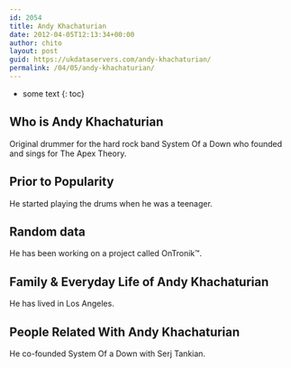```yaml
---
id: 2054
title: Andy Khachaturian
date: 2012-04-05T12:13:34+00:00
author: chito
layout: post
guid: https://ukdataservers.com/andy-khachaturian/
permalink: /04/05/andy-khachaturian/
---
```


* some text
{: toc}


## Who is  Andy Khachaturian
                  
                  
                  
Original drummer for the hard rock band System Of a Down who founded and sings for The Apex Theory.
                  
                
                
                
## Prior to Popularity 
                  
                  
                  
He started playing the drums when he was a teenager.
                  
                
                
                
## Random data 
                  
                  
                  
He has been working on a project called OnTronik™.
                  
                
                
                
## Family & Everyday Life of Andy Khachaturian
                  
                  
                  
He has lived in Los Angeles. 
                  
                
                
                
## People Related With  Andy Khachaturian
                  
                  
                  
He co-founded System Of a Down with Serj Tankian.
                  
                
              
            
          
          
          
    
    
  
